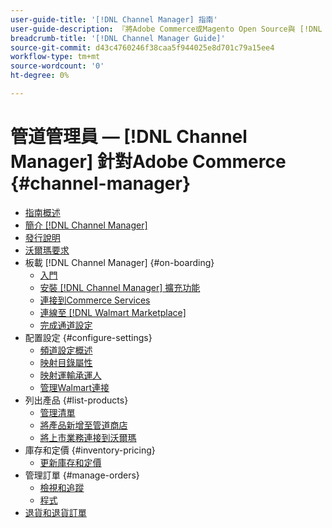 ```yaml
---
user-guide-title: '[!DNL Channel Manager] 指南'
user-guide-description: 『將Adobe Commerce或Magento Open Source與 [!DNL Walmart Marketplace] 賣家中央賬戶。
breadcrumb-title: '[!DNL Channel Manager Guide]'
source-git-commit: d43c4760246f38caa5f944025e8d701c79a15ee4
workflow-type: tm+mt
source-wordcount: '0'
ht-degree: 0%

---
```



# 管道管理員 —  [!DNL Channel Manager] 針對Adobe Commerce {#channel-manager}

- [指南概述](guide-overview.md)
- [簡介 [!DNL Channel Manager]](overview.md)
- [發行說明](release-notes.md)
- [沃爾瑪要求](walmart-requirements.md)
- 板載 [!DNL Channel Manager] {#on-boarding}
   - [入門](onboard.md)
   - [安裝 [!DNL Channel Manager] 擴充功能](install.md)
   - [連接到Commerce Services](connect.md)
   - [連線至 [!DNL Walmart Marketplace]](connect-marketplace.md)
   - [完成通道設定](complete-sales-channel-store-setup.md)
- 配置設定 {#configure-settings}
   - [頻道設定概述](settings-overview.md)
   - [映射目錄屬性](map-catalog-attributes.md)
   - [映射運輸承運人](map-shipping-carriers.md)
   - [管理Walmart連接](manage-wmt-connection.md)
- 列出產品 {#list-products}
   - [管理清單](manage-listings.md)
   - [將產品新增至管道商店](add-products-to-channel-store.md)
   - [將上市業務連接到沃爾瑪](connect-listings-to-marketplace.md)
- 庫存和定價 {#inventory-pricing}
   - [更新庫存和定價](inventory-and-price-updates.md)
- 管理訂單 {#manage-orders}
   - [檢視和追蹤](manage-orders.md)
   - [程式](process-orders.md)
- [退貨和退貨訂單](return-refund-orders.md)


